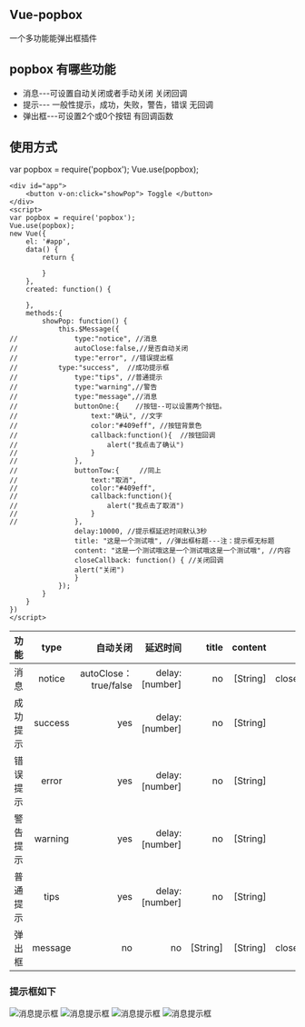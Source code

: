 ## Vue-popbox

一个多功能能弹出框插件

## popbox 有哪些功能

* 消息---可设置自动关闭或者手动关闭 关闭回调
* 提示--- 一般性提示，成功，失败，警告，错误 无回调
* 弹出框---可设置2个或0个按钮 有回调函数
## 使用方式

var popbox = require('popbox');
Vue.use(popbox);

```
<div id="app">
	<button v-on:click="showPop"> Toggle </button>
</div>
<script>
var popbox = require('popbox');
Vue.use(popbox);
new Vue({
	el: '#app',
	data() {
		return {

		}
	},
	created: function() {

	},
	methods:{
		showPop: function() {
			this.$Message({
//				type:"notice", //消息
//				autoClose:false,//是否自动关闭
//				type:"error", //错误提出框
//			type:"success",	 //成功提示框
//				type:"tips", //普通提示
//				type:"warning",//警告
//				type:"message",//消息
//				buttonOne:{    //按钮--可以设置两个按钮。
//					text:"确认", //文字
//					color:"#409eff", //按钮背景色
//					callback:function(){  //按钮回调
//						alert("我点击了确认")
//					}
//				},
//				buttonTow:{     //同上
//					text:"取消",
//					color:"#409eff",
//					callback:function(){
//						alert("我点击了取消")
//					}
//				},
				delay:10000, //提示框延迟时间默认3秒
				title: "这是一个测试哦", //弹出框标题---注：提示框无标题
				content: "这是一个测试哦这是一个测试哦这是一个测试哦", //内容
				closeCallback: function() { //关闭回调
				alert("关闭")
				}
			});
		}
	}
})
</script>

```
| 功能           | type         | 自动关闭              | 延迟时间        | title |   content   | 关闭回调     |  buttonOne|buttonTow|
| --------------|:-------------:| --------------------:|---------------:|------:|-------------:|------------:|---------:|--------:|
|  消息         | notice        | autoClose：true/false |delay:[number]  | no   |    [String]  |   closeCallback | no    | no|
|   成功提示    | success      |   yes                  |delay:[number]  |  no   |  [String]   | no           |  no      |   no      |
|   错误提示    | error        |   yes                  |delay:[number]  |  no   |  [String]   | no           | no      | no      |
|   警告提示    | warning      |   yes                  |delay:[number]  |  no   |  [String]   | no           | no      | no      |
|   普通提示    | tips         |   yes                  |delay:[number]  |   no  |  [String]   | no           | no      | no      |
|   弹出框    | message        |   no                   |no              |[String]| [String]   | closeCallback|   yes   |   yes    |

###  提示框如下
![消息提示框](http://ohcm6uzn6.bkt.clouddn.com/111.png)
![消息提示框](http://ohcm6uzn6.bkt.clouddn.com/222.png)
![消息提示框](http://ohcm6uzn6.bkt.clouddn.com/333.png)
![消息提示框](http://ohcm6uzn6.bkt.clouddn.com/444.png)




